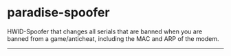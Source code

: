 # paradise-spoofer


HWID-Spoofer that changes all serials that are banned when you are banned from a game/anticheat, including the MAC and ARP of the modem.

***


